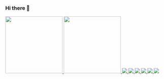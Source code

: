 ### Hi there 👋

<div>
<a href="https://github.com/gustavorfrotta">
<img height="180em" src="https://github-readme-stats.vercel.app/api?username=gustavorfrotta&show_icons=true&theme=github_dark"/>
<img height="180em" src="https://github-readme-stats.vercel.app/api/top-langs/?username=gustavorfrotta&layout=compact&theme=github_dark)](https://github.com/anuraghazra/github-readme-stats"/>


<img src="https://cdn.jsdelivr.net/gh/devicons/devicon/icons/postgresql/postgresql-original.svg" />
<img src="https://cdn.jsdelivr.net/gh/devicons/devicon/icons/mysql/mysql-original.svg" />
<img src="https://cdn.jsdelivr.net/gh/devicons/devicon/icons/css3/css3-original.svg" />
<img src="https://cdn.jsdelivr.net/gh/devicons/devicon/icons/html5/html5-original.svg" />
<img src="https://cdn.jsdelivr.net/gh/devicons/devicon/icons/cplusplus/cplusplus-original.svg" />
<img src="https://cdn.jsdelivr.net/gh/devicons/devicon/icons/csharp/csharp-original.svg" />


</div>


